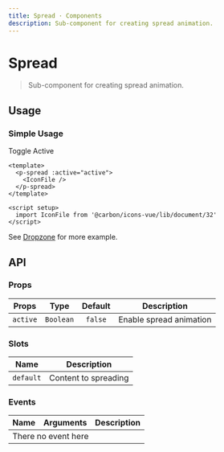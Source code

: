 ```yaml
---
title: Spread · Components
description: Sub-component for creating spread animation.
---
```


<script setup>
  import pSpread from './Spread.vue'
  import pCheckbox from '../checkbox/Checkbox.vue'
  import IconFile from '@carbon/icons-vue/lib/document/32'
  import { ref } from 'vue-demi'

  const active = ref(false)
</script>

# Spread

> Sub-component for creating spread animation.

## Usage

### Simple Usage

<preview class="flex-col space-y-4">
  <p-checkbox v-model="active">Toggle Active</p-checkbox>
  <p-spread :active="active">
    <IconFile />
  </p-spread>
</preview>

```vue
<template>
  <p-spread :active="active">
    <IconFile />
  </p-spread>
</template>

<script setup>
  import IconFile from '@carbon/icons-vue/lib/document/32'
</script>
```

See [Dropzone](/components/dropzone/) for more example.

## API

### Props

| Props    |   Type    | Default | Description             |
|----------|:---------:|:-------:|-------------------------|
| `active` | `Boolean` | `false` | Enable spread animation |

### Slots

| Name      | Description          |
|-----------|----------------------|
| `default` | Content to spreading |

### Events

<table>
  <thead>
    <tr>
      <th>Name</th>
      <th>Arguments</th>
      <th>Description</th>
    </tr>
  </thead>
  <tbody>
    <tr>
      <td colspan="3" class="text-center">There no event here</td>
    </tr>
  </tbody>
</table>

